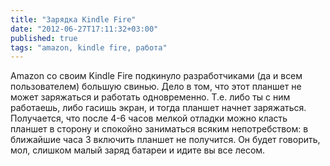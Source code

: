 ```yaml
---
title: "Зарядка Kindle Fire"
date: "2012-06-27T17:11:32+03:00"
published: true
tags: "amazon, kindle fire, работа"
---
```


Amazon со своим Kindle Fire подкинуло разработчиками (да и всем пользователем) большую свинью. Дело в том,
что этот планшет не может заряжаться и работать одновременно. Т.е. либо ты с ним работаешь, либо гасишь экран,
и тогда планшет начнет заряжаться. Получается, что после 4-6 часов мелкой отладки можно класть планшет в сторону
и спокойно заниматься всяким непотребством: в ближайшие часа 3 включить планшет не получится. Он будет говорить, мол,
слишком малый заряд батареи и идите вы все лесом.
